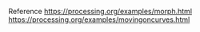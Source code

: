 Reference
https://processing.org/examples/morph.html
https://processing.org/examples/movingoncurves.html